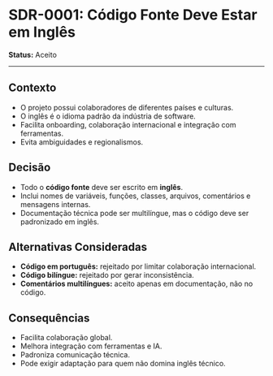 # SDR-0001: Código Fonte Deve Estar em Inglês

**Status:** Aceito

---

## Contexto

- O projeto possui colaboradores de diferentes países e culturas.
- O inglês é o idioma padrão da indústria de software.
- Facilita onboarding, colaboração internacional e integração com ferramentas.
- Evita ambiguidades e regionalismos.

## Decisão

- Todo o **código fonte** deve ser escrito em **inglês**.
- Inclui nomes de variáveis, funções, classes, arquivos, comentários e mensagens internas.
- Documentação técnica pode ser multilíngue, mas o código deve ser padronizado em inglês.

## Alternativas Consideradas

- **Código em português:** rejeitado por limitar colaboração internacional.
- **Código bilíngue:** rejeitado por gerar inconsistência.
- **Comentários multilíngues:** aceito apenas em documentação, não no código.

## Consequências

- Facilita colaboração global.
- Melhora integração com ferramentas e IA.
- Padroniza comunicação técnica.
- Pode exigir adaptação para quem não domina inglês técnico.